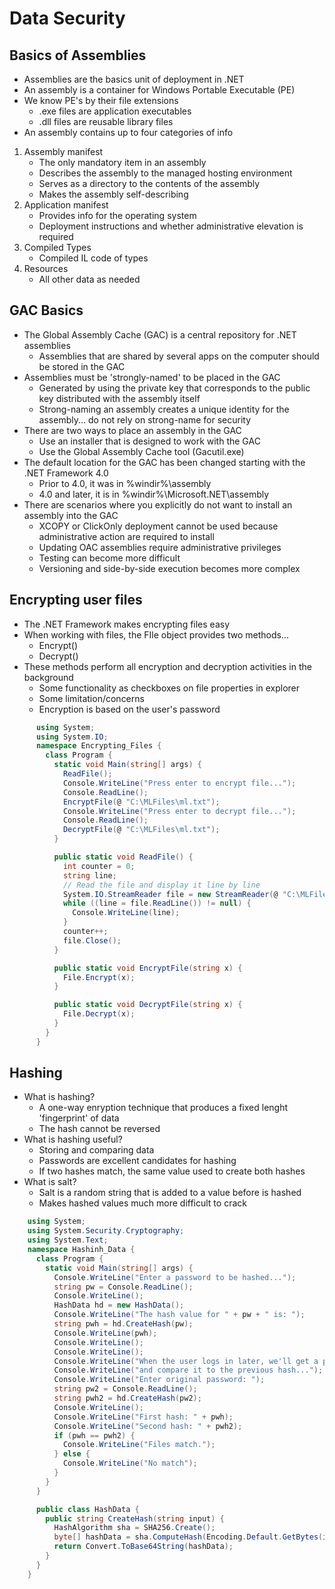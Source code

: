 ﻿# Data Security

## Basics of Assemblies

- Assemblies are the basics unit of deployment in .NET
- An assembly is a container for Windows Portable Executable (PE)
- We know PE's by their file extensions
    - .exe files are application executables
    - .dll files are reusable library files
- An assembly contains up to four categories of info

1. Assembly manifest
    - The only mandatory item in an assembly
    - Describes the assembly to the managed hosting environment
    - Serves as a directory to the contents of the assembly
    - Makes the assembly self-describing
2. Application manifest
    - Provides info for the operating system
    - Deployment instructions and whether administrative elevation is required
3. Compiled Types
    - Compiled IL code of types
4. Resources
    - All other data as needed

## GAC Basics

- The Global Assembly Cache (GAC) is a central repository for .NET assemblies
    - Assemblies that are shared by several apps on the computer should be stored in the GAC
- Assemblies must be 'strongly-named' to be placed in the GAC
    - Generated by using the private key that corresponds to the public key distributed with the assembly itself
    - Strong-naming an assembly creates a unique identity for the assembly... do not rely on strong-name for security
- There are two ways to place an assembly in the GAC
    - Use an installer that is designed to work with the GAC
    - Use the Global Assembly Cache tool (Gacutil.exe)
- The default location for the GAC has been changed starting with the .NET Framework 4.0
    - Prior to 4.0, it was in %windir%\assembly
    - 4.0 and later, it is in %windir%\Microsoft.NET\assembly
- There are scenarios where you explicitly do not want to install an assembly into the GAC
    - XCOPY or ClickOnly deployment cannot be used because administrative action are required to install
    - Updating OAC assemblies require administrative privileges
    - Testing can become more difficult
    - Versioning and side-by-side execution becomes more complex

## Encrypting user files

- The .NET Framework makes encrypting files easy
- When working with files, the FIle object provides two methods...
    - Encrypt()
    - Decrypt()
- These methods perform all encryption and decryption activities in the background
    - Some functionality as checkboxes on file properties in explorer
    - Some limitation/concerns
    - Encryption is based on the user's password

``` csharp
      using System;
      using System.IO;
      namespace Encrypting_Files {
        class Program {
          static void Main(string[] args) {
            ReadFile();
            Console.WriteLine("Press enter to encrypt file...");
            Console.ReadLine();
            EncryptFile(@ "C:\MLFiles\ml.txt");
            Console.WriteLine("Press enter to decrypt file...");
            Console.ReadLine();
            DecryptFile(@ "C:\MLFiles\ml.txt");
          }

          public static void ReadFile() {
            int counter = 0;
            string line;
            // Read the file and display it line by line
            System.IO.StreamReader file = new StreamReader(@ "C:\MLFiles\ml.txt");
            while ((line = file.ReadLine()) != null) {
              Console.WriteLine(line);
            }
            counter++;
            file.Close();
          }

          public static void EncryptFile(string x) {
            File.Encrypt(x);
          }

          public static void DecryptFile(string x) {
            File.Decrypt(x);
          }
        }
      }
```

## Hashing

- What is hashing?
    - A one-way enryption technique that produces a fixed lenght 'fingerprint' of data
    - The hash cannot be reversed
- What is hashing useful?
    - Storing and comparing data
    - Passwords are excellent candidates for hashing
    - If two hashes match, the same value used to create both hashes
- What is salt?
    - Salt is a random string that is added to a value before is hashed
    - Makes hashed values much more difficult to crack

``` csharp
    using System;
    using System.Security.Cryptography;
    using System.Text;
    namespace Hashinh_Data {
      class Program {
        static void Main(string[] args) {
          Console.WriteLine("Enter a password to be hashed...");
          string pw = Console.ReadLine();
          Console.WriteLine();
          HashData hd = new HashData();
          Console.WriteLine("The hash value for " + pw + " is: ");
          string pwh = hd.CreateHash(pw);
          Console.WriteLine(pwh);
          Console.WriteLine();
          Console.WriteLine();
          Console.WriteLine("When the user logs in later, we'll get a password");
          Console.WriteLine("and compare it to the previous hash...");
          Console.WriteLine("Enter original password: ");
          string pw2 = Console.ReadLine();
          string pwh2 = hd.CreateHash(pw2);
          Console.WriteLine();
          Console.WriteLine("First hash: " + pwh);
          Console.WriteLine("Second hash: " + pwh2);
          if (pwh == pwh2) {
            Console.WriteLine("Files match.");
          } else {
            Console.WriteLine("No match");
          }
        }
      }

      public class HashData {
        public string CreateHash(string input) {
          HashAlgorithm sha = SHA256.Create();
          byte[] hashData = sha.ComputeHash(Encoding.Default.GetBytes(input));
          return Convert.ToBase64String(hashData);
        }
      }
    }
```